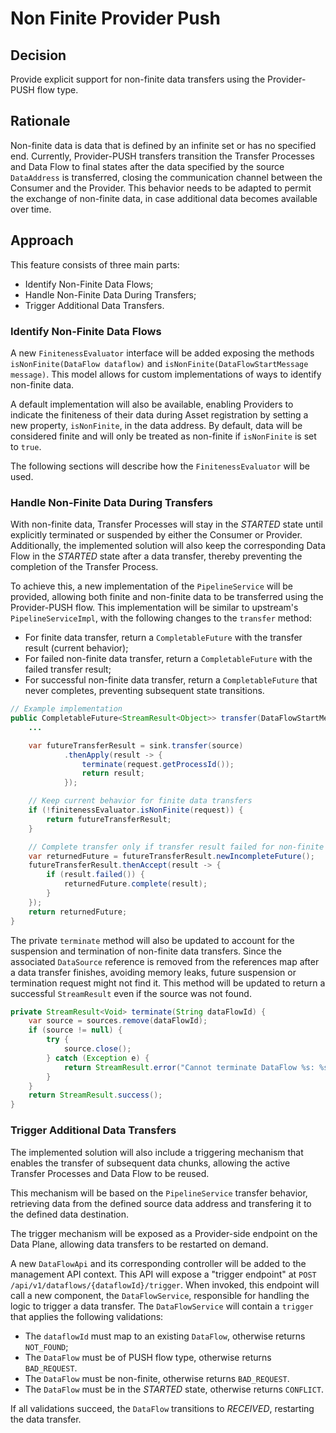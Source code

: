 # Non Finite Provider Push

## Decision

Provide explicit support for non-finite data transfers using the Provider-PUSH flow type.

## Rationale

Non-finite data is data that is defined by an infinite set or has no specified end. Currently, Provider-PUSH transfers transition the Transfer Processes and Data Flow to final states after the data specified by the source `DataAddress` is transferred, closing the communication channel between the Consumer and the Provider. This behavior needs to be adapted to permit the exchange of non-finite data, in case additional data becomes available over time.

## Approach

This feature consists of three main parts:

- Identify Non-Finite Data Flows;
- Handle Non-Finite Data During Transfers;
- Trigger Additional Data Transfers.

### Identify Non-Finite Data Flows

A new `FinitenessEvaluator` interface will be added exposing the methods `isNonFinite(DataFlow dataflow)` and `isNonFinite(DataFlowStartMessage message)`. This model allows for custom implementations of ways to identify non-finite data.

A default implementation will also be available, enabling Providers to indicate the finiteness of their data during Asset registration by setting a new property, `isNonFinite`, in the data address. By default, data will be considered finite and will only be treated as non-finite if `isNonFinite` is set to `true`.

The following sections will describe how the `FinitenessEvaluator` will be used.

### Handle Non-Finite Data During Transfers

With non-finite data, Transfer Processes will stay in the *STARTED* state until explicitly terminated or suspended by either the Consumer or Provider. Additionally, the implemented solution will also keep the corresponding Data Flow in the *STARTED* state after a data transfer, thereby preventing the completion of the Transfer Process.

To achieve this, a new implementation of the `PipelineService` will be provided, allowing both finite and non-finite data to be transferred using the Provider-PUSH flow. This implementation will be similar to upstream's `PipelineServiceImpl`, with the following changes to the `transfer` method:

- For finite data transfer, return a `CompletableFuture` with the transfer result (current behavior);
- For failed non-finite data transfer, return a `CompletableFuture` with the failed transfer result;
- For successful non-finite data transfer, return a `CompletableFuture` that never completes, preventing subsequent state transitions.

```java
// Example implementation
public CompletableFuture<StreamResult<Object>> transfer(DataFlowStartMessage request, DataSink sink) {
    ...

    var futureTransferResult = sink.transfer(source)
            .thenApply(result -> {
                terminate(request.getProcessId());
                return result;
            });

    // Keep current behavior for finite data transfers
    if (!finitenessEvaluator.isNonFinite(request)) {
        return futureTransferResult;
    }

    // Complete transfer only if transfer result failed for non-finite data
    var returnedFuture = futureTransferResult.newIncompleteFuture();
    futureTransferResult.thenAccept(result -> {
        if (result.failed()) {
            returnedFuture.complete(result);
        }
    });
    return returnedFuture;
}
```

The private `terminate` method will also be updated to account for the suspension and termination of non-finite data transfers. Since the associated `DataSource` reference is removed from the references map after a data transfer finishes, avoiding memory leaks, future suspension or termination request might not find it. This method will be updated to return a successful `StreamResult` even if the source was not found.

```java
private StreamResult<Void> terminate(String dataFlowId) {
    var source = sources.remove(dataFlowId);
    if (source != null) {
        try {
            source.close();
        } catch (Exception e) {
            return StreamResult.error("Cannot terminate DataFlow %s: %s".formatted(dataFlowId, e.getMessage()));
        }
    }
    return StreamResult.success();
}
```

### Trigger Additional Data Transfers

The implemented solution will also include a triggering mechanism that enables the transfer of subsequent data chunks, allowing the active Transfer Processes and Data Flow to be reused.

This mechanism will be based on the `PipelineService` transfer behavior, retrieving data from the defined source data address and transfering it to the defined data destination.

The trigger mechanism will be exposed as a Provider-side endpoint on the Data Plane, allowing data transfers to be restarted on demand.

A new `DataFlowApi` and its corresponding controller will be added to the management API context. This API will expose a "trigger endpoint" at `POST /api/v1/dataflows/{dataflowId}/trigger`. When invoked, this endpoint will call a new component, the `DataFlowService`, responsible for handling the logic to trigger a data transfer. The `DataFlowService` will contain a `trigger` that applies the following validations:

- The `dataflowId` must map to an existing `DataFlow`, otherwise returns `NOT_FOUND`;
- The `DataFlow` must be of PUSH flow type, otherwise returns `BAD_REQUEST`.
- The `DataFlow` must be non-finite, otherwise returns `BAD_REQUEST`.
- The `DataFlow` must be in the *STARTED* state, otherwise returns `CONFLICT`.

If all validations succeed, the `DataFlow` transitions to *RECEIVED*, restarting the data transfer.
